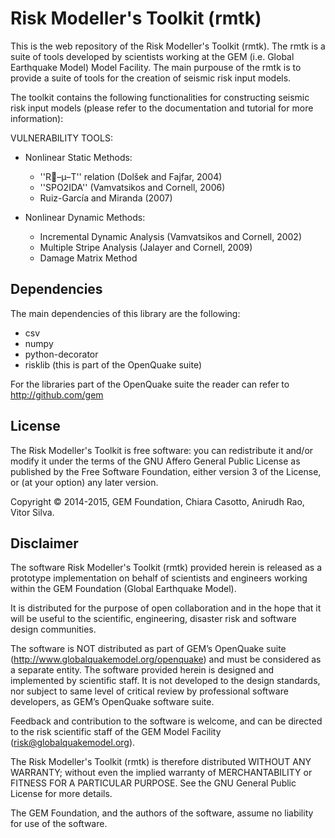 Risk Modeller's Toolkit (rmtk)
==============================

This is the web repository of the Risk Modeller's Toolkit (rmtk). 
The rmtk is a suite of tools developed by scientists working at the 
GEM (i.e. Global Earthquake Model) Model Facility. The main purpouse
of the rmtk is to provide a suite of tools for the creation of seismic
risk input models.

The toolkit contains the following functionalities for constructing 
seismic risk input models (please refer to the documentation and
tutorial for more information):


VULNERABILITY TOOLS:

* Nonlinear Static Methods:
    - ''R􏰅–μ–T'' relation (Dolšek and Fajfar, 2004)
    - ''SPO2IDA'' (Vamvatsikos and Cornell, 2006)
    - Ruiz-García and Miranda (2007)

* Nonlinear Dynamic Methods:
    - Incremental Dynamic Analysis (Vamvatsikos and Cornell, 2002)
    - Multiple Stripe Analysis (Jalayer and Cornell, 2009)
    - Damage Matrix Method


Dependencies
------------

The main dependencies of this library are the following:
* csv
* numpy
* python-decorator
* risklib (this is part of the OpenQuake suite)

For the libraries part of the OpenQuake suite the reader can refer to 
http://github.com/gem


License
-------

The Risk Modeller's Toolkit is free software: you can redistribute 
it and/or modify it under the terms of the GNU Affero General Public 
License as published by the Free Software Foundation, either version 
3 of the License, or (at your option) any later version.

Copyright © 2014-2015, GEM Foundation, Chiara Casotto, Anirudh Rao,
Vitor Silva.


Disclaimer
----------

The software Risk Modeller's Toolkit (rmtk) provided herein 
is released as a prototype implementation on behalf of 
scientists and engineers working within the GEM Foundation (Global 
Earthquake Model). 

It is distributed for the purpose of open collaboration and in the 
hope that it will be useful to the scientific, engineering, disaster
risk and software design communities. 

The software is NOT distributed as part of GEM’s OpenQuake suite 
(http://www.globalquakemodel.org/openquake) and must be considered as a 
separate entity. The software provided herein is designed and implemented 
by scientific staff. It is not developed to the design standards, nor 
subject to same level of critical review by professional software 
developers, as GEM’s OpenQuake software suite.  

Feedback and contribution to the software is welcome, and can be 
directed to the risk scientific staff of the GEM Model Facility 
(risk@globalquakemodel.org). 

The Risk Modeller's Toolkit (rmtk) is therefore distributed WITHOUT 
ANY WARRANTY; without even the implied warranty of MERCHANTABILITY or 
FITNESS FOR A PARTICULAR PURPOSE. See the GNU General Public License 
for more details.

The GEM Foundation, and the authors of the software, assume no 
liability for use of the software.
